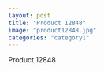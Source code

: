 ```yaml
---
layout: post
title: "Product 12848"
image: "product12848.jpg"
categories: "category1"
---
```

Product 12848
